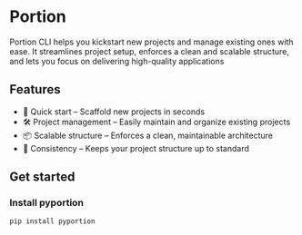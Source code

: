 # Portion

Portion CLI helps you kickstart new projects and manage existing ones with ease. It streamlines project setup, enforces a clean and scalable structure, and lets you focus on delivering high-quality applications

## Features

-   🚀 Quick start – Scaffold new projects in seconds
-   🛠️ Project management – Easily maintain and organize existing projects
-   📦 Scalable structure – Enforces a clean, maintainable architecture
-   🔄 Consistency – Keeps your project structure up to standard

## Get started

### Install pyportion

```bash
pip install pyportion
```
